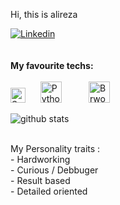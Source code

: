 Hi, this is alireza

[![Linkedin](https://img.shields.io/badge/LinkedIn-0077B5?style=for-the-badge&logo=linkedin&logoColor=white)](https://www.linkedin.com/in/alireza-alizadeh-720573259/)
<br>
<br>
<br>
<b>My favourite techs: </b>
<br>
<br>
<img alt="Solidiy" title="Solidity" src="https://en.bitcoinwiki.org/upload/en/images/thumb/d/d5/Solidity.png/400px-Solidity.png" height="24">
&nbsp;&nbsp;&nbsp;&nbsp;
<img alt="Python" title="python" src="https://upload.wikimedia.org/wikipedia/commons/thumb/0/0a/Python.svg/180px-Python.svg.png" height="34">
&nbsp;&nbsp;&nbsp;&nbsp;
<img style="display: none" alt="Hardhat" title="Hardhat" src="https://c.gitcoin.co/grants/32b6fabb70180e949a0490be4d9f1a2d/Hardhat-color-logotype-vertical.svg" height="34">
&nbsp;&nbsp;&nbsp;&nbsp;
<img alt="Brwonie" title="Brwonie" src="file:///home/aliza/Pictures/1e5baf00-2b82-11eb-9f4c-1f47e216cf05.png" height="34">
&nbsp;&nbsp;&nbsp;&nbsp;


![github stats](https://github-readme-stats.vercel.app/api?username=AlizadeAlireza&show_icons=true)


<br>
My Personality traits :
<br>- Hardworking
<br>- Curious / Debbuger
<br>- Result based 
<br>- Detailed oriented
<br>
<br>

